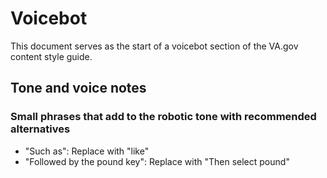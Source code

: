 # Voicebot

This document serves as the start of a voicebot section of the VA.gov content style guide.

## Tone and voice notes

### Small phrases that add to the robotic tone with recommended alternatives

- "Such as": Replace with "like"
- "Followed by the pound key": Replace with "Then select pound"
 

